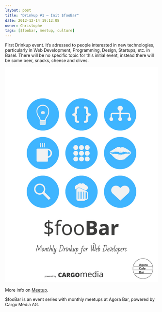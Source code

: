 ```yaml
---
layout: post
title: "Drinkup #1 – Init $fooBar"
date: 2012-12-14 19:12:08
owner: Christophe
tags: [$foobar, meetup, culture]
---
```


First Drinkup event.
It’s adressed to people interested in new technologies, particularly in Web Development, Programming, Design, Startups, etc. in Basel. There will be no specific topic for this initial event, instead there will be some beer, snacks, cheese and olives.

![$foobar](/img/posts/2012/foobar_poster.jpg)

<!--more-->

More info on [Meetup](http://www.meetup.com/fooBar/events/95340232/).

$fooBar is an event series with monthly meetups at Agora Bar, powered by Cargo Media AG.



